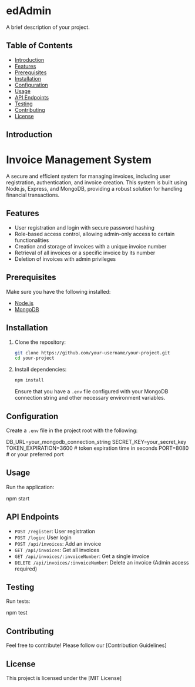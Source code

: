# edAdmin

A brief description of your project.

## Table of Contents

- [Introduction](#introduction)
- [Features](#features)
- [Prerequisites](#prerequisites)
- [Installation](#installation)
- [Configuration](#configuration)
- [Usage](#usage)
- [API Endpoints](#api-endpoints)
- [Testing](#testing)
- [Contributing](#contributing)
- [License](#license)

## Introduction

# Invoice Management System

A secure and efficient system for managing invoices, including user registration, authentication, and invoice creation. This system is built using Node.js, Express, and MongoDB, providing a robust solution for handling financial transactions.

## Features

- User registration and login with secure password hashing
- Role-based access control, allowing admin-only access to certain functionalities
- Creation and storage of invoices with a unique invoice number
- Retrieval of all invoices or a specific invoice by its number
- Deletion of invoices with admin privileges


## Prerequisites

Make sure you have the following installed:

- [Node.js](https://nodejs.org/)
- [MongoDB](https://www.mongodb.com/)


## Installation

1. Clone the repository:

    ```bash
    git clone https://github.com/your-username/your-project.git
    cd your-project
    ```

2. Install dependencies:

    ```bash
    npm install
    ```
   Ensure that you have a `.env` file configured with your MongoDB connection string and other necessary environment variables.

## Configuration

Create a `.env` file in the project root with the following:

DB_URL=your_mongodb_connection_string
SECRET_KEY=your_secret_key
TOKEN_EXPIRATION=3600  # token expiration time in seconds
PORT=8080  # or your preferred port


## Usage
Run the application:

npm start


## API Endpoints

- `POST /register`: User registration
- `POST /login`: User login
- `POST /api/invoices`: Add an invoice
- `GET /api/invoices`: Get all invoices
- `GET /api/invoices/:invoiceNumber`: Get a single invoice
- `DELETE /api/invoices/:invoiceNumber`: Delete an invoice (Admin access required)


## Testing

Run tests:

npm test


## Contributing

Feel free to contribute! Please follow our [Contribution Guidelines]


## License

This project is licensed under the [MIT License]
